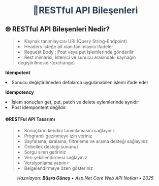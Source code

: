 <div align="center">
  <h1 style="color:#2c3e50;">🧩RESTful API Bileşenleri</h1>
</div>
<h2>🌐 RESTful API Bileşenleri Nedir?</h2>
<blockquote>
<li>Kaynak tanımlayıcısı URI (Query String-Endpoint)</li>
<li>Headers İsteğe ait olan tanımlayıcı ifadeler</li>
<li>Request Body : Post veya put işlemlerinde gönderilir</li>
<li>Rest mimarisi, İstemci ve sunucu arasındaki kaynağın degiştirilmesidir(exchange)</li>
</blockquote>
<p></p>
<p><strong>Idempotent</strong><li> Sonucu değiştirilmeden defalarca uygulanabilen işlemi ifade eder</li>

<p><strong>Idempotency</strong><li> İşlem sonuçları get, put,  patch ve delete eylemlerinde aynıdır</li>
<li> Post idempontent değildir.</li></p>
<p><h4>🌐RESTFul API Tasarımı</h4>
<blockquote>
<li>Sonuçların kendini tanımlamasını sağlayınız</li>
<li>Programlı gezinmeye izin veriniz</li>
<li>Sayfalama, sıralama, filtreleme ve arama desteği sağlayınız</li>
<li>Önbellek desteği sununuz</li>
<li>Sorgu sınırı getiriniz</li>
<li>Veri şekillendirmesi sağlayınız</li>
<li>Versiyonlama yapını<</li>
<li>Belgelendirmeye özen gösteriniz</li>
</p>
</blockquote>
<!-- Footer -->
<div align="center">
  <em>Hazırlayan: <strong>Büşra Güneş</strong> • Asp.Net Core Web API Notları • 2025</em>
</div>
